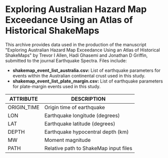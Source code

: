 # Exploring Australian Hazard Map Exceedance Using an Atlas of Historical ShakeMaps

This archive provides data used in the production of the manuscript "Exploring Australian Hazard Map Exceedance Using an Atlas of Historical ShakeMaps" by Trevor I Allen, Hadi Ghasemi and Jonathan D Griffin, submitted to the journal Earthquake Spectra.  Files include:

- **shakemap_event_list_australia.csv:** List of earthquake parameters for events within the Australian continental crust used in this study. 
- **shakemap_event_list_plate_margin.csv:** List of earthquake parameters for plate-margin events used in this study.

| ATTRIBUTE | DESCRIPTION |
| --------- | ----------- |
| ORIGIN_TIME | Origin time of earthquake |
| LON | Earthquake longitude (degrees) |
| LAT | Earthquake latitude (degrees) |
| DEPTH | Earthquake hypocentral depth (km) |
| MW | Moment magnitude |
| PATH | Relative path to ShakeMap input files |


